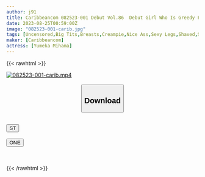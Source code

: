 ```yaml
---
author: j91
title: Caribbeancom 082523-001 Debut Vol.86  Debut Girl Who Is Greedy For Naughty Things Yumeka Mihama
date: 2023-08-25T00:59:00Z
image: "082523-001-carib.jpg"
tags: [Uncensored,Big Tits,Breasts,Creampie,Nice Ass,Sexy Legs,Shaved,Slender ]
maker: [Caribbeancom]
actress: [Yumeka Mihama]
---
```



{{< rawhtml >}}

<div class="video" data-videoid="oGkgwKkxGWcOBZ">
    <a href="javascript:;">
        <img src="https://my.j91.asia/posts/082523-001-carib/082523-001-carib.jpg" width="WIDTH" height="HEIGHT" alt="082523-001-carib.mp4" loading="lazy">
    </a>
</div>

<script type="text/javascript" src="https://j91.asia/asset/on-demand-st.js"></script>

<br>
  <link rel="stylesheet" href="https://j91.asia/asset/bs5.css">
  
  <center>
  <button class="btn btn-primary" type="button" data-bs-toggle="collapse" data-bs-target=".multi-collapse" aria-expanded="false" aria-controls="multiCollapseExample1 multiCollapseExample2"><h2>Download</h2></button></center>
</p>
<div class="row">
  <div class="col">
    <div class="collapse multi-collapse" id="multiCollapseExample1">
      <div class="card card-body">
	      	      <br>
<div class="buttons">  
<a href="https://streamtape.to/v/oGkgwKkxGWcOBZ"><button class="btn-hover color-3"><i class="fa fa-download"></i> ST</button></a></div>
    </div>
  </div>
</div>
  <div class="col">
    <div class="collapse multi-collapse" id="multiCollapseExample2">
      <div class="card card-body">
	      <br>
<div class="buttons">
    <a href="https://oneupload.to/7f6dsym0xl8j"><button class="btn-hover color-9"><i class="fa fa-download"></i> ONE</button></a></div>
<br><br>
      </div>
    </div>
  </div>
</div>

{{< /rawhtml >}}
